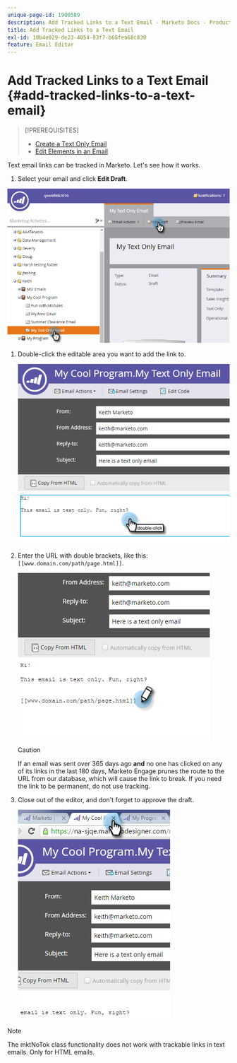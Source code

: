 ```yaml
---
unique-page-id: 1900589
description: Add Tracked Links to a Text Email - Marketo Docs - Product Documentation
title: Add Tracked Links to a Text Email
exl-id: 10b4e029-de23-4054-83f7-b68fea68c838
feature: Email Editor
---
```

# Add Tracked Links to a Text Email {#add-tracked-links-to-a-text-email}

>[!PREREQUISITES]
>
>* [Create a Text Only Email](/help/marketo/product-docs/email-marketing/general/creating-an-email/create-a-text-only-email.md)
>* [Edit Elements in an Email](/help/marketo/product-docs/email-marketing/general/email-editor-2/edit-elements-in-an-email.md)

Text email links can be tracked in Marketo. Let's see how it works.

1. Select your email and click **Edit Draft**.

![](assets/one-9.png)

1. Double-click the editable area you want to add the link to.

   ![](assets/two-8.png)

1. Enter the URL with double brackets, like this: `[[www.domain.com/path/page.html]]`.

   ![](assets/three-8.png)

   >[!CAUTION]
   >
   >If an email was sent over 365 days ago **and** no one has clicked on any of its links in the last 180 days, Marketo Engage prunes the route to the URL from our database, which will cause the link to break. If you need the link to be permanent, do not use tracking. 

1. Close out of the editor, and don't forget to approve the draft.

   ![](assets/four-6.png)

>[!NOTE]
>
>The mktNoTok class functionality does not work with trackable links in text emails. Only for HTML emails.
